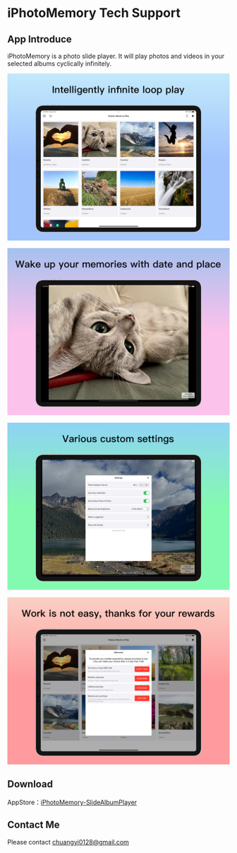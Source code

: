 # iPhotoMemory Tech Support

## App Introduce

iPhotoMemory is a photo slide player. It will play photos and videos in your selected albums cyclically infinitely.

![AppStorePicture](./1.png)

![AppStorePicture](./2.png)

![AppStorePicture](./3.png)

![AppStorePicture](./4.png)

## Download

AppStore：[iPhotoMemory-SlideAlbumPlayer](https://apps.apple.com/app/id1628462518)

## Contact Me

Please contact chuangyi0128@gmail.com
